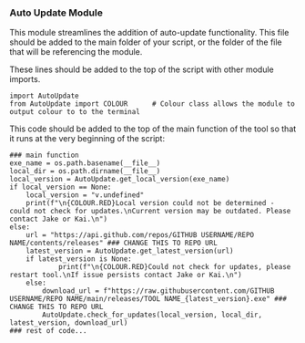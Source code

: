### Auto Update Module ###

This module streamlines the addition of auto-update functionality. This file should be added to the main folder of your script, or the folder of the file that will be referencing the module.

These lines should be added to the top of the script with other module imports.

    import AutoUpdate
    from AutoUpdate import COLOUR      # Colour class allows the module to output colour to to the terminal 

This code should be added to the top of the main function of the tool so that it runs at the very beginning of the script:

    ### main function
    exe_name = os.path.basename(__file__)
    local_dir = os.path.dirname(__file__)
    local_version = AutoUpdate.get_local_version(exe_name)
    if local_version == None:
        local_version = "v.undefined"
        print(f"\n{COLOUR.RED}Local version could not be determined - could not check for updates.\nCurrent version may be outdated. Please contact Jake or Kai.\n")
    else:
        url = "https://api.github.com/repos/GITHUB USERNAME/REPO NAME/contents/releases" ### CHANGE THIS TO REPO URL
        latest_version = AutoUpdate.get_latest_version(url)
        if latest_version is None:
		        print(f"\n{COLOUR.RED}Could not check for updates, please restart tool.\nIf issue persists contact Jake or Kai.\n")
        else:
            download_url = f"https://raw.githubusercontent.com/GITHUB USERNAME/REPO NAME/main/releases/TOOL NAME_{latest_version}.exe" ### CHANGE THIS TO REPO URL
            AutoUpdate.check_for_updates(local_version, local_dir, latest_version, download_url)
    ### rest of code...
